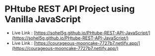 # PHtube REST API Project using Vanilla JavaScript 


- Live Link : [https://sohel5g.github.io/PHtube-REST-API-JavaScript/](https://sohel5g.github.io/PHtube-REST-API-JavaScript/)
- Live Link : [https://courageous-mooncake-7727b7.netlify.app/](https://courageous-mooncake-7727b7.netlify.app/)